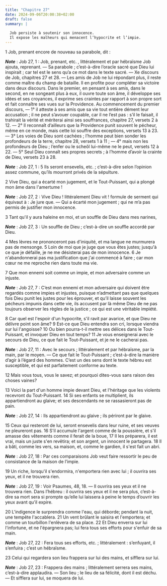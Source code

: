 ```yaml
---
title: "Chapitre 27"
date: 2024-09-06T20:00:38+02:00
draft: false
summary: |
  
  Job persiste à soutenir son innocence.
  Il expose les malheurs qui menacent l’hypocrite et l’impie.
---
```



1 Job, prenant encore de nouveau sa parabole, dit :

***Note*** :  Job 27, 1 : Job, prenant, etc. , littéralement et par hébraïsme Job ajouta, reprenant. ― Sa parabole ; c’est-à-dire l’oracle sacré que Dieu lui inspirait ; car tel est le sens qu’a ce mot dans le texte sacré. ― Xe discours de Job, chapitres 27 et 28. ― Les amis de Job ne lui répondant plus, il reste comme maître du champ de bataille. Il en profite pour compléter sa victoire dans deux discours. Dans le premier, en pensant à ses amis, dans le second, en ne songeant plus à eux, il ouvre toute son âme, il développe ses idées et ses croyances, il exprime ses craintes par rapport à son propre sort et fait connaître ses vues sur la Providence. Au commencement du premier discours, ― 1° il atteste à ses amis que sa vie tout entière dément leur accusation ; il ne peut s’avouer coupable, car il ne l’est pas : s’il le faisait, il trahirait la vérité et mériterai ainsi ses souffrances, chapitre 27, versets 2 à 12. ― 2° Il reconnaît d’ailleurs que la Providence punit souvent le pécheur, même en ce monde, mais cette loi
souffre des exceptions, versets 13 à 23. ― 3° Les voies de Dieu sont cachées ; l’homme peut bien sonder les profondeurs de la terre, chapitre 28, versets 1 à 11 ; ― 4° mais non les profondeurs de Dieu ; l’enfer ou le scheôl lui-même ne le peut, versets 12 à 22. ― 5° Seul Dieu connaît ses propres secrets ; à l’homme d’avoir la crainte de Dieu, versets 23 à 28.

***Note*** :  Job 27, 1 : 5 Ils seront ensevelis, etc. ; c’est-à-dire selon l’opinion assez commune, qu’ils mourront privés de la sépulture.


2 Vive Dieu, qui a écarté mon jugement, et le Tout-Puissant, qui a plongé mon âme dans l'amertume !

***Note*** :  Job 27, 2 : Vive Dieu ! littéralement Dieu vit ! formule de serment qui équivaut à : Je jure que. ― Qui a écarté mon jugement ; qui ne m’a pas permis de justifier mon innocence.

3 Tant qu'il y aura haleine en moi, et un souffle de Dieu dans mes narines,

***Note*** :  Job 27, 3 : Un souffle de Dieu ; c’est-à-dire un souffle accordé par Dieu.

4 Mes lèvres ne prononceront pas d'iniquité, et ma langue ne murmurera pas de mensonge. 5 Loin de moi que je juge que vous êtes justes; jusqu'à ce que je défaille, je ne me désisterai pas de mon innocence. 6 Je n'abandonnerai pas ma justification que j'ai commencé à faire ; car mon cœur ne me reproche rien dans toute ma vie.


7 Que mon ennemi soit comme un impie, et mon adversaire comme un injuste.

***Note*** :  Job 27, 7 : C’est mon ennemi et mon adversaire qui doivent être regardés comme impies et injustes, puisque n’admettant pas que quelques fois Dieu punit les justes pour les éprouver, et qu’il laisse souvent les pécheurs impunis dans cette vie, ils accusent par là même Dieu de ne pas toujours observer les règles de la justice ; ce qui est une véritable impiété.

8 Car quel est l'espoir d'un hypocrite, s'il ravit par avarice, et que Dieu ne délivre point son âme? 9 Est-ce que Dieu entendra son cri, lorsque viendra sur lui l'angoisse? 10 Ou bien pourra-t-il mettre ses délices dans le Tout-Puissant, et invoquer Dieu en tout temps? 11 Je vous enseignerai avec le secours de Dieu, ce que fait le Tout-Puissant, et je ne le cacherai pas.

***Note*** :  Job 27, 11 : Avec le secours ; littéralement et par hébraïsme, par la main, par le moyen. ― Ce que fait le Tout-Puissant ; c’est-à-dire la manière d’agir à l’égard des hommes. C’est un des sens dont le texte hébreu est susceptible, et qui est parfaitement conforme au texte.

12 Mais vous tous, vous le savez; et pourquoi dites-vous sans raison des choses vaines?


13 Voici la part d'un homme impie devant Dieu, et l'héritage que les violents recevront du Tout-Puissant. 14 Si ses enfants se multiplient, ils appartiendront au glaive; et ses descendants ne se rassasieront pas de pain.

***Note*** :  Job 27, 14 : Ils appartiendront au glaive ; ils périront par le glaive.

15 Ceux qui resteront de lui, seront ensevelis dans leur ruine, et ses veuves ne pleureront pas. 16 S'il accumule l'argent comme de la poussière, et s'il amasse des vêtements comme il ferait de la boue, 17 Il les préparera, il est vrai, mais un juste s'en revêtira; et son argent, un innocent le partagera. 18 Il a bâti, comme les vers, sa maison, et, comme le gardien, il s'est fait un abri.

***Note*** :  Job 27, 18 : Par ces comparaisons Job veut faire ressortir le peu de consistance de la maison de l’impie.

19 Un riche, lorsqu'il s'endormira, n'emportera rien avec lui ; il ouvrira ses yeux, et il ne trouvera rien.

***Note*** :  Job 27, 19 : Voir Psaumes, 48, 18. ― Il ouvrira ses yeux et il ne trouvera rien. Dans l’hébreu : il ouvrira ses yeux et il ne sera plus, c’est-à-dire sa mort sera si prompte qu’elle lui laissera à peine le temps d’ouvrir les yeux avant qu’il expire.

20 L'indigence le surprendra comme l'eau, qui déborde; pendant la nuit, une tempête l'accablera. 21 Un vent brûlant le saisira et l'emportera; et comme un tourbillon l'enlèvera de sa place. 22 Et Dieu enverra sur lui l'infortune, et ne l'épargnera pas; lui fera tous ses efforts pour s'enfuir de sa main.

***Note*** :  Job 27, 22 : Fera tous ses efforts, etc. ; littéralement : s’enfuyant, il s’enfuira ; c’est un hébraïsme.

23 Celui qui regardera son lieu frappera sur lui des mains, et sifflera sur lui.

***Note*** :  Job 27, 23 : Frappera des mains ; littéralement serrera ses mains, c’est-à-dire applaudira. ― Son lieu ; le lieu de sa félicité, dont il est déchu. ― Et sifflera sur lui, se moquera de lui.

